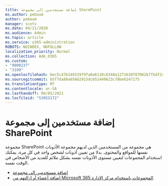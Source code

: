 ```yaml
---
title: إضافة مستخدمين إلى مجموعة SharePoint
ms.author: pebaum
author: pebaum
manager: scotv
ms.date: 04/21/2020
ms.audience: Admin
ms.topic: article
ms.service: o365-administration
ROBOTS: NOINDEX, NOFOLLOW
localization_priority: Normal
ms.collection: Adm_O365
ms.custom:
- "9000237"
- "3199"
ms.openlocfilehash: bec5c47b149329f9fa0a6110c6340a1271620787062b7fbdf2d8d4b96b97b202
ms.sourcegitcommit: b5f7da89a650d2915dc652449623c78be6247175
ms.translationtype: MT
ms.contentlocale: ar-SA
ms.lasthandoff: 08/05/2021
ms.locfileid: "53953172"
---
```

# <a name="add-users-to-a-sharepoint-group"></a>إضافة مستخدمين إلى مجموعة SharePoint

مجموعة SharePoint هي مجموعة من المستخدمين الذين لديهم مجموعة الأذونات نفسها للمواقع والمحتوى. بدلا من تعيين أذونات لشخص واحد في كل مرة، يمكنك استخدام المجموعات لتعيين مستوى الأذونات نفسه بشكل ملائم للعديد من الأشخاص في الوقت نفسه.

- [إضافة مستخدمين إلى مجموعة](https://docs.microsoft.com/sharepoint/customize-sharepoint-site-permissions#add-users-to-a-group)
- [إضافة أعضاء أو إزالتهم من Microsoft 365 المجموعات باستخدام مركز الإدارة](https://docs.microsoft.com/microsoft-365/admin/create-groups/add-or-remove-members-from-groups)